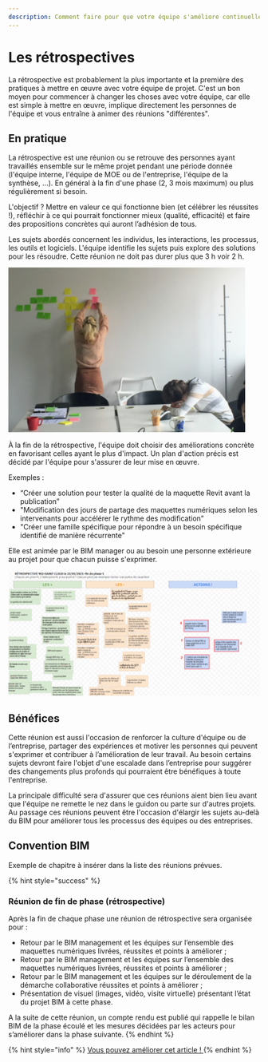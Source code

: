 ```yaml
---
description: Comment faire pour que votre équipe s'améliore continuellement ?
---
```


# Les rétrospectives

La rétrospective est probablement la plus importante et la première des pratiques à mettre en œuvre avec votre équipe de projet. C'est un bon moyen pour commencer à changer les choses avec votre équipe, car elle est simple à mettre en œuvre, implique directement les personnes de l'équipe et vous entraîne à animer des réunions "différentes".

## En pratique

La rétrospective est une réunion ou se retrouve des personnes ayant travaillés ensemble sur le même projet pendant une période donnée \(l'équipe interne, l'équipe de MOE ou de l'entreprise, l'équipe de la synthèse, ...\). En général à la fin d'une phase \(2, 3 mois maximum\) ou plus régulièrement si besoin.

L'objectif ? Mettre en valeur ce qui fonctionne bien \(et célébrer les réussites !\), réfléchir à ce qui pourrait fonctionner mieux \(qualité, efficacité\) et faire des propositions concrètes qui auront l’adhésion de tous.

Les sujets abordés concernent les individus, les interactions, les processus, les outils et logiciels. L'équipe identifie les sujets puis explore des solutions pour les résoudre. Cette réunion ne doit pas durer plus que 3 h voir 2 h.

![Une r&#xE9;trospective chez enia architectes.](../../../.gitbook/assets/screenshot-2021-07-27-10.22.28.png)

À la fin de la rétrospective, l'équipe doit choisir des améliorations concrète en favorisant celles ayant le plus d'impact. Un plan d'action précis est décidé par l'équipe pour s'assurer de leur mise en œuvre.

Exemples : 

* “Créer une solution pour tester la qualité de la maquette Revit avant la publication”
* "Modification des jours de partage des maquettes numériques selon les intervenants pour accélérer le rythme des modification"
* "Créer une famille spécifique pour répondre à un besoin spécifique identifié de manière récurrente"

Elle est animée par le BIM manager ou au besoin une personne extérieure au projet pour que chacun puisse s'exprimer.

![Une r&#xE9;trospective en ligne avec Google Drawing.](../../../.gitbook/assets/screenshot-2021-07-27-01.48.05.png)

## Bénéfices

Cette réunion est aussi l'occasion de renforcer la culture d'équipe ou de l’entreprise, partager des expériences et motiver les personnes qui peuvent s'exprimer et contribuer à l’amélioration de leur travail. Au besoin certains sujets devront faire l'objet d'une escalade dans l’entreprise pour suggérer des changements plus profonds qui pourraient être bénéfiques à toute l'entreprise.

La principale difficulté sera d'assurer que ces réunions aient bien lieu avant que l'équipe ne remette le nez dans le guidon ou parte sur d'autres projets. Au passage ces réunions peuvent être l'occasion d'élargir les sujets au-delà du BIM pour améliorer tous les processus des équipes ou des entreprises.

## Convention BIM

Exemple de chapitre à insérer dans la liste des réunions prévues.

{% hint style="success" %}
### Réunion de fin de phase \(rétrospective\)

Après la fin de chaque phase une réunion de rétrospective sera organisée pour :

* Retour par le BIM management et les équipes sur l’ensemble des maquettes numériques livrées, réussites et points à améliorer ;
* Retour par le BIM management et les équipes sur l’ensemble des maquettes numériques livrées, réussites et points à améliorer ;
* Retour par le BIM management et les équipes sur le déroulement de la démarche collaborative réussites et points à améliorer ;
* Présentation de visuel \(images, vidéo, visite virtuelle\) présentant l’état du projet BIM à cette phase.

A la suite de cette réunion, un compte rendu est publié qui rappelle le bilan BIM de la phase écoulé et les mesures décidées par les acteurs pour s’améliorer dans la phase suivante.
{% endhint %}

{% hint style="info" %}
[Vous pouvez améliorer cet article ! ](../../communaute-agile-bim/contribuer.md)
{% endhint %}


